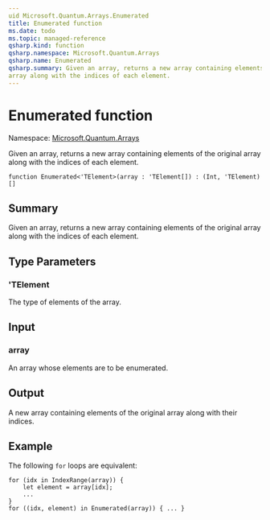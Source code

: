 ```yaml
---
uid Microsoft.Quantum.Arrays.Enumerated
title: Enumerated function
ms.date: todo
ms.topic: managed-reference
qsharp.kind: function
qsharp.namespace: Microsoft.Quantum.Arrays
qsharp.name: Enumerated
qsharp.summary: Given an array, returns a new array containing elements of the original
array along with the indices of each element.
---
```


# Enumerated function

Namespace: [Microsoft.Quantum.Arrays](xref:Microsoft.Quantum.Arrays)

Given an array, returns a new array containing elements of the original
array along with the indices of each element.
```qsharp
function Enumerated<'TElement>(array : 'TElement[]) : (Int, 'TElement)[]
```

## Summary
Given an array, returns a new array containing elements of the original
array along with the indices of each element.

## Type Parameters
### 'TElement
The type of elements of the array.

## Input
### array
An array whose elements are to be enumerated.

## Output
A new array containing elements of the original array along with their
indices.

## Example
The following `for` loops are equivalent:
```qsharp
for (idx in IndexRange(array)) {
    let element = array[idx];
    ...
}
for ((idx, element) in Enumerated(array)) { ... }
```
